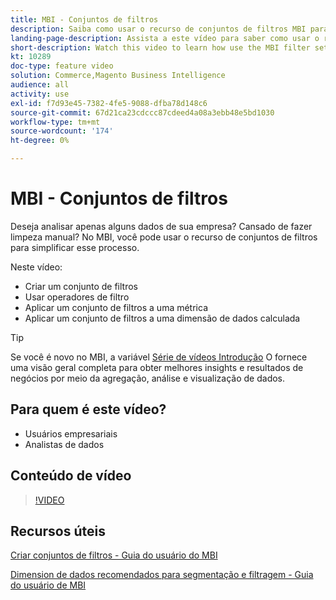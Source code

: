 ```yaml
---
title: MBI - Conjuntos de filtros
description: Saiba como usar o recurso de conjuntos de filtros MBI para simplificar os relatórios de dados comerciais do Adobe Commerce e do Magento Open Source.
landing-page-description: Assista a este vídeo para saber como usar o recurso de conjuntos de filtros MBI para simplificar os relatórios de dados comerciais.
short-description: Watch this video to learn how use the MBI filter sets feature to simplify business data reporting.
kt: 10289
doc-type: feature video
solution: Commerce,Magento Business Intelligence
audience: all
activity: use
exl-id: f7d93e45-7382-4fe5-9088-dfba78d148c6
source-git-commit: 67d21ca23cdccc87cdeed4a08a3ebb48e5bd1030
workflow-type: tm+mt
source-wordcount: '174'
ht-degree: 0%

---
```


# MBI - Conjuntos de filtros

Deseja analisar apenas alguns dados de sua empresa? Cansado de fazer limpeza manual? No MBI, você pode usar o recurso de conjuntos de filtros para simplificar esse processo.

Neste vídeo:

- Criar um conjunto de filtros
- Usar operadores de filtro
- Aplicar um conjunto de filtros a uma métrica
- Aplicar um conjunto de filtros a uma dimensão de dados calculada

>[!TIP]
>
>Se você é novo no MBI, a variável [Série de vídeos Introdução](1-overview.md) O fornece uma visão geral completa para obter melhores insights e resultados de negócios por meio da agregação, análise e visualização de dados.

## Para quem é este vídeo?

- Usuários empresariais
- Analistas de dados

## Conteúdo de vídeo

>[!VIDEO](https://video.tv.adobe.com/v/342408?quality=12&learn=on)

## Recursos úteis

[Criar conjuntos de filtros - Guia do usuário do MBI](https://experienceleague.adobe.com/docs/commerce-business-intelligence/mbi/build/reports/ess-manage-data-filters.html)

[Dimension de dados recomendados para segmentação e filtragem - Guia do usuário de MBI](https://experienceleague.adobe.com/docs/commerce-business-intelligence/mbi/best-practices/data/segment-filter.html)
